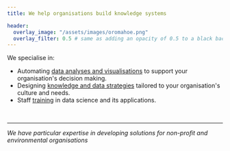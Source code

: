 ```yaml
---
title: We help organisations build knowledge systems

header:
  overlay_image: "/assets/images/oromahoe.png"
  overlay_filter: 0.5 # same as adding an opacity of 0.5 to a black background
---
```


We specialise in:

- Automating [data analyses and visualisations](analysis_visualisation.md) to support your organisation's decision making.
- Designing [knowledge and data strategies](knowledge.md) tailored to your organisation's culture and needs.
- Staff [training](training.md) in data science and its applications.



<br/>

----

*We have particular expertise in developing solutions for non-profit and environmental organisations*





